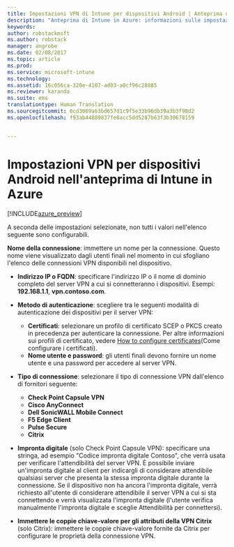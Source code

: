 ```yaml
---
title: Impostazioni VPN di Intune per dispositivi Android | Anteprima di Intune in Azure | Documentazione Microsoft
description: "Anteprima di Intune in Azure: informazioni sulle impostazioni di Intune che è possibile usare per configurare le connessioni VPN nei dispositivi Android."
keywords: 
author: robstackmsft
ms.author: robstack
manager: angrobe
ms.date: 02/08/2017
ms.topic: article
ms.prod: 
ms.service: microsoft-intune
ms.technology: 
ms.assetid: 16c056ca-320e-4107-ad03-a0cf96c28885
ms.reviewer: karanda
ms.suite: ems
translationtype: Human Translation
ms.sourcegitcommit: 6cd3069a63bd657d1c9f5e33b96db39a3b3f98d2
ms.openlocfilehash: f93ab44889837fe8acc5dd5287b63f3b30678159


---
```


# <a name="vpn-settings-for-android-devices-in-intune-azure-preview"></a>Impostazioni VPN per dispositivi Android nell'anteprima di Intune in Azure

[!INCLUDE[azure_preview](../includes/azure_preview.md)]

A seconda delle impostazioni selezionate, non tutti i valori nell'elenco seguente sono configurabili.

**Nome della connessione**: immettere un nome per la connessione. Questo nome viene visualizzato dagli utenti finali nel momento in cui sfogliano l'elenco delle connessioni VPN disponibili nel dispositivo.
- **Indirizzo IP o FQDN**: specificare l'indirizzo IP o il nome di dominio completo del server VPN a cui si connetteranno i dispositivi. Esempi: **192.168.1.1**, **vpn.contoso.com**.
- **Metodo di autenticazione**: scegliere tra le seguenti modalità di autenticazione dei dispositivi per il server VPN:
    - **Certificati**: selezionare un profilo di certificato SCEP o PKCS creato in precedenza per autenticare la connessione. Per altre informazioni sui profili di certificato, vedere [How to configure certificates](how-to-configure-certificates.md)(Come configurare i certificati).
    - **Nome utente e password**: gli utenti finali devono fornire un nome utente e una password per accedere al server VPN.
- **Tipo di connessione**: selezionare il tipo di connessione VPN dall'elenco di fornitori seguente:
    - **Check Point Capsule VPN**
    - **Cisco AnyConnect**
    - **Dell SonicWALL Mobile Connect**
    - **F5 Edge Client**
    - **Pulse Secure**
    - **Citrix**

- **Impronta digitale** (solo Check Point Capsule VPN): specificare una stringa, ad esempio "Codice impronta digitale Contoso", che verrà usata per verificare l'attendibilità del server VPN. È possibile inviare un'impronta digitale al client per indicargli di considerare attendibile qualsiasi server che presenta la stessa impronta digitale durante la connessione. Se il dispositivo non ha ancora l'impronta digitale, verrà richiesto all'utente di considerare attendibile il server VPN a cui si sta connettendo e verrà visualizzata l'impronta digitale (l'utente verifica manualmente l'impronta digitale e sceglie Attendibilità per connettersi).
- **Immettere le coppie chiave-valore per gli attributi della VPN Citrix** (solo Citrix): immettere le coppie chiave-valore fornite da Citrix per configurare le proprietà della connessione VPN.



<!--HONumber=Feb17_HO2-->



